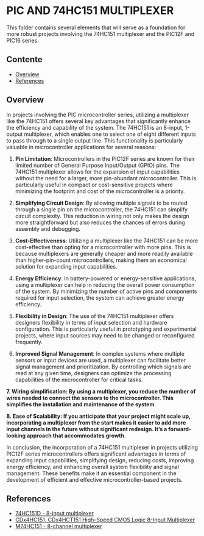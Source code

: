 # PIC AND 74HC151 MULTIPLEXER

This folder contains several elements that will serve as a foundation for more robust projects involving the 74HC151 multiplexer and the PIC12F and PIC16 series.

## Contente

* [Overview](#overview)
* [References](#references)



## Overview

In projects involving the PIC microcontroller series, utilizing a multiplexer like the 74HC151 offers several key advantages that significantly enhance the efficiency and capability of the system. The 74HC151 is an 8-input, 1-output multiplexer, which enables one to select one of eight different inputs to pass through to a single output line. This functionality is particularly valuable in microcontroller applications for several reasons:

1. **Pin Limitation**: Microcontrollers in the PIC12F  series are known for their limited number of General Purpose Input/Output (GPIO) pins. The 74HC151 multiplexer allows for the expansion of input capabilities without the need for a larger, more pin-abundant microcontroller. This is particularly useful in compact or cost-sensitive projects where minimizing the footprint and cost of the microcontroller is a priority.

2. **Simplifying Circuit Design**: By allowing multiple signals to be routed through a single pin on the microcontroller, the 74HC151 can simplify circuit complexity. This reduction in wiring not only makes the design more straightforward but also reduces the chances of errors during assembly and debugging.

3. **Cost-Effectiveness**: Utilizing a multiplexer like the 74HC151 can be more cost-effective than opting for a microcontroller with more pins. This is because multiplexers are generally cheaper and more readily available than higher-pin-count microcontrollers, making them an economical solution for expanding input capabilities.

4. **Energy Efficiency**: In battery-powered or energy-sensitive applications, using a multiplexer can help in reducing the overall power consumption of the system. By minimizing the number of active pins and components required for input selection, the system can achieve greater energy efficiency.

5. **Flexibility in Design**: The use of the 74HC151 multiplexer offers designers flexibility in terms of input selection and hardware configuration. This is particularly useful in prototyping and experimental projects, where input sources may need to be changed or reconfigured frequently.

6. **Improved Signal Management**: In complex systems where multiple sensors or input devices are used, a multiplexer can facilitate better signal management and prioritization. By controlling which signals are read at any given time, designers can optimize the processing capabilities of the microcontroller for critical tasks.

**7. Wiring simplification: By using a multiplexer, you reduce the number of wires needed to connect the sensors to the microcontroller. This simplifies the installation and maintenance of the system**.

**8. Ease of Scalability: If you anticipate that your project might scale up, incorporating a multiplexer from the start makes it easier to add more input channels in the future without significant redesign. It’s a forward-looking approach that accommodates growth**.



In conclusion, the incorporation of a 74HC151 multiplexer in projects utilizing PIC12F series microcontrollers offers significant advantages in terms of expanding input capabilities, simplifying design, reducing costs, improving energy efficiency, and enhancing overall system flexibility and signal management. These benefits make it an essential component in the development of efficient and effective microcontroller-based projects.




## References

- [74HC151D - 8-input multiplexer](https://www.nexperia.com/products/analog-logic-ics/logic/decoders-and-demultiplexers-digital-multiplexers/digital-multiplexers/74HC151D.html)
- [CDx4HC151, CDx4HCT151 High-Speed CMOS Logic 8-Input Multiplexer](https://www.ti.com/lit/ds/symlink/cd74hc151.pdf?ts=1711636700921&ref_url=https%253A%252F%252Fwww.ti.com%252Fproduct%252FCD74HC151%253Futm_source%253Dgoogle%2526utm_medium%253Dcpc%2526utm_campaign%253Dti-null-null-xref-cpc-pf-google-wwe%2526utm_content%253Dxref%2526ds_k%253D%257B_dssearchterm%257D%2526DCM%253Dyes%2526gad_source%253D1%2526gclid%253DCj0KCQjwqpSwBhClARIsADlZ_TmNOKNoL5Z-gwBCGFitnyW3xb67t-_GtalhQziXmGbsaD1JjsJ7u9AaApfREALw_wcB%2526gclsrc%253Daw.ds)
- [M74HC151 - 8-channel multiplexer](https://www.st.com/resource/en/datasheet/m74hc151.pdf)

